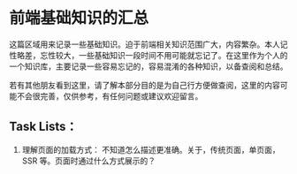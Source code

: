 # 前端基础知识的汇总

这篇区域用来记录一些基础知识。迫于前端相关知识范围广大，内容繁杂。本人记性略差，忘性较大，一些基础知识一段时间不用可能就忘记了。在这里作为个人的一个知识库，主要记录一些容易忘记的，容易混淆的各种知识，以备查阅和总结。

若有其他朋友看到这里，请了解本部分目的是为自己行方便做查阅，这里的内容可能不会很完善，仅供参考，有任何问题或建议欢迎留言。

## Task Lists：

  1. 理解页面的加载方式： 不知道怎么描述更准确。关于，传统页面，单页面，SSR 等。页面时通过什么方式展示的？
